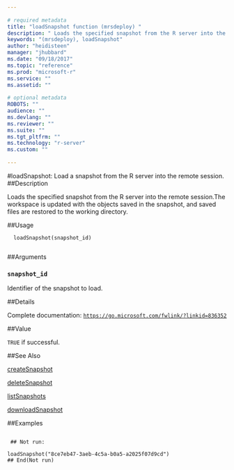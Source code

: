 ```yaml
--- 
 
# required metadata 
title: "loadSnapshot function (mrsdeploy) " 
description: " Loads the specified snapshot from the R server into the remote session.The workspace is updated with the objects saved in the snapshot, and saved files are restored to the working directory. " 
keywords: "(mrsdeploy), loadSnapshot" 
author: "heidisteen" 
manager: "jhubbard" 
ms.date: "09/18/2017" 
ms.topic: "reference" 
ms.prod: "microsoft-r" 
ms.service: "" 
ms.assetid: "" 
 
# optional metadata 
ROBOTS: "" 
audience: "" 
ms.devlang: "" 
ms.reviewer: "" 
ms.suite: "" 
ms.tgt_pltfrm: "" 
ms.technology: "r-server" 
ms.custom: "" 
 
--- 
```

 
 
 
 
 #loadSnapshot: Load a snapshot from the R server into the remote session. 
 ##Description
 
Loads the specified snapshot from the R server into the remote session.The workspace
is updated with the objects saved in the snapshot, and saved files are restored to the working directory.
 
 
 ##Usage

```   
  loadSnapshot(snapshot_id)
 
```
 
 ##Arguments

   
  
 ### `snapshot_id`
 Identifier of the snapshot to load. 
  
 
 
 ##Details
 
Complete documentation: [`https://go.microsoft.com/fwlink/?linkid=836352`](https://go.microsoft.com/fwlink/?linkid=836352)

 
 
 ##Value
 
`TRUE` if successful.
 
 ##See Also
 
[createSnapshot](createSnapshot.md)

[deleteSnapshot](deleteSnapshot.md)

[listSnapshots](listSnapshots.md)

[downloadSnapshot](downloadSnapshot.md)
   
 ##Examples

 ```
   
  ## Not run:
 
loadSnapshot("8ce7eb47-3aeb-4c5a-b0a5-a2025f07d9cd")
 ## End(Not run) 
  
 
```
 
